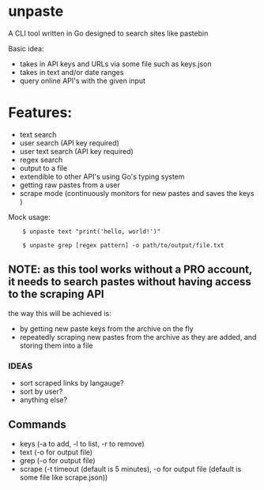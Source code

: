 # unpaste
A CLI tool written in Go designed to search sites like pastebin

Basic idea:
- takes in API keys and URLs via some file such as keys.json
- takes in text and/or date ranges 
- query online API's with the given input

# Features:
- text search 
- user search (API key required)
- user text search (API key required)
- regex search 
- output to a file 
- extendible to other API's using Go's typing system 
- getting raw pastes from a user
- scrape mode (continuously monitors for new pastes and saves the keys )

Mock usage:
```shell
    $ unpaste text "print('hello, world!')"
```
```shell
    $ unpaste grep [regex pattern] -o path/to/output/file.txt 
```

## NOTE: as this tool works without a PRO account, it needs to search pastes without having access to the scraping API
the way this will be achieved is:
- by getting new paste keys from the archive on the fly
- repeatedly scraping new pastes from the archive as they are added, and storing them into a file

### IDEAS
- sort scraped links by langauge? 
- sort by user? 
- anything else?

## Commands
- keys (-a to add, -l to list, -r to remove)
- text (-o for output file)
- grep (-o for output file)
- scrape (-t timeout (default is 5 minutes), -o for output file (default is some file like scrape.json))

